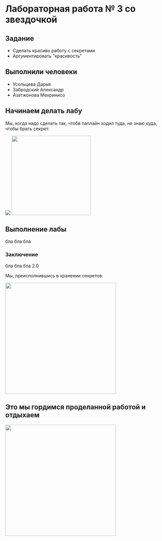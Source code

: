 # Лабораторная работа № 3 со звездочкой

## Задание
* Сделать красиво работу с секретами
* Аргументировать "красивость"

## Выполнили человеки
* Усольцева Дарья
* Забродский Александр
* Азатжонова Мехринисо

## Начинаем делать лабу
Мы, когда надо сделать так, чтобв паплайн ходил туда, не знаю куда, чтобы брать секрет:

<img src="https://github.com/user-attachments/assets/0ad0e751-d15f-4097-b3a7-5d1dd24dc406" wwidth="250" />
<img src="https://github.com/user-attachments/assets/9341b470-45e8-4dac-be45-d98f248d40cb" width="250" />



## Выполнение лабы
бла бла бла


### Заключение
бла бла бла 2.0


Мы, преисполнившись в хранении секретов:

<img src="https://github.com/user-attachments/assets/a8cdc12f-4d3d-4415-a428-2f5527a83ded" width="350" />

## Это мы гордимся проделанной работой и отдыхаем

<img src="https://github.com/user-attachments/assets/94bcd8c4-36ea-4c18-b247-df7315dfcb07" width="350" />




